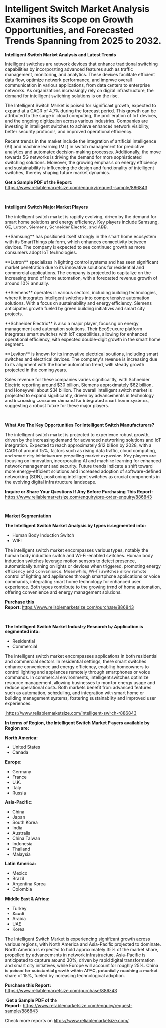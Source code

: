 <p><h1>Intelligent Switch Market Analysis Examines its Scope on Growth Opportunities, and Forecasted Trends Spanning from 2025 to 2032.</h1></p><p><strong>Intelligent Switch Market Analysis and Latest Trends</strong></p>
<p><p>Intelligent switches are network devices that enhance traditional switching capabilities by incorporating advanced features such as traffic management, monitoring, and analytics. These devices facilitate efficient data flow, optimize network performance, and improve overall communication in various applications, from data centers to enterprise networks. As organizations increasingly rely on digital infrastructure, the demand for intelligent switching solutions is on the rise.</p><p>The Intelligent Switch Market is poised for significant growth, expected to expand at a CAGR of 4.7% during the forecast period. This growth can be attributed to the surge in cloud computing, the proliferation of IoT devices, and the ongoing digitization across various industries. Companies are investing in intelligent switches to achieve enhanced network visibility, better security protocols, and improved operational efficiency.</p><p>Recent trends in the market include the integration of artificial intelligence (AI) and machine learning (ML) in switch management for predictive analytics and automated decision-making processes. Additionally, the move towards 5G networks is driving the demand for more sophisticated switching solutions. Moreover, the growing emphasis on energy efficiency and sustainability is influencing the design and functionality of intelligent switches, thereby shaping future market dynamics.</p></p>
<p><strong>Get a Sample PDF of the Report:&nbsp;</strong> <a href="https://www.reliablemarketsize.com/enquiry/request-sample/886843?utm_campaign=3248&utm_medium=2&utm_source=Github&utm_content=ia&utm_term=06042025&utm_id=intelligent-switch">https://www.reliablemarketsize.com/enquiry/request-sample/886843</a></p>
<p>&nbsp;</p>
<p><strong>Intelligent Switch Major Market Players</strong></p>
<p><p>The intelligent switch market is rapidly evolving, driven by the demand for smart home solutions and energy efficiency. Key players include Samsung, GE, Lutron, Siemens, Schneider Electric, and ABB. </p><p>**Samsung** has positioned itself strongly in the smart home ecosystem with its SmartThings platform, which enhances connectivity between devices. The company is expected to see continued growth as more consumers adopt IoT technologies.</p><p>**Lutron** specializes in lighting control systems and has seen significant market penetration due to its innovative solutions for residential and commercial applications. The company is projected to capitalize on the increasing trend of home automation, with a forecasted revenue growth of around 10% annually.</p><p>**Siemens** operates in various sectors, including building technologies, where it integrates intelligent switches into comprehensive automation solutions. With a focus on sustainability and energy efficiency, Siemens anticipates growth fueled by green building initiatives and smart city projects.</p><p>**Schneider Electric** is also a major player, focusing on energy management and automation solutions. Their EcoStruxure platform integrates smart switches with IoT capabilities, allowing for enhanced operational efficiency, with expected double-digit growth in the smart home segment.</p><p>**Leviton** is known for its innovative electrical solutions, including smart switches and electrical devices. The company's revenue is increasing due to its alignment with the home automation trend, with steady growth projected in the coming years.</p><p>Sales revenue for these companies varies significantly, with Schneider Electric reporting around $30 billion, Siemens approximately $62 billion, and Honeywell about $34 billion. The overall intelligent switch market is projected to expand significantly, driven by advancements in technology and increasing consumer demand for integrated smart home systems, suggesting a robust future for these major players.</p></p>
<p>&nbsp;</p>
<p><strong>What Are The Key Opportunities For Intelligent Switch Manufacturers?</strong></p>
<p><p>The intelligent switch market is projected to experience robust growth, driven by the increasing demand for advanced networking solutions and IoT integration. Expected to reach approximately $12 billion by 2028, with a CAGR of around 15%, factors such as rising data traffic, cloud computing, and smart city initiatives are propelling market expansion. Key players are focusing on innovation, incorporating AI and machine learning for enhanced network management and security. Future trends indicate a shift toward more energy-efficient solutions and increased adoption of software-defined networking (SDN), positioning intelligent switches as crucial components in the evolving digital infrastructure landscape.</p></p>
<p><strong>Inquire or Share Your Questions If Any Before Purchasing This Report:</strong> <a href="https://www.reliablemarketsize.com/enquiry/pre-order-enquiry/886843?utm_campaign=3248&utm_medium=2&utm_source=Github&utm_content=ia&utm_term=06042025&utm_id=intelligent-switch">https://www.reliablemarketsize.com/enquiry/pre-order-enquiry/886843</a></p>
<p>&nbsp;</p>
<p><strong>Market Segmentation</strong></p>
<p><strong>The Intelligent Switch Market Analysis by types is segmented into:</strong></p>
<p><ul><li>Human Body Induction Switch</li><li>WIFI</li></ul></p>
<p><p>The intelligent switch market encompasses various types, notably the human body induction switch and Wi-Fi-enabled switches. Human body induction switches leverage motion sensors to detect presence, automatically turning on lights or devices when triggered, promoting energy efficiency and convenience. Meanwhile, Wi-Fi switches allow remote control of lighting and appliances through smartphone applications or voice commands, integrating smart home technology for enhanced user experience. Both types contribute to the growing trend of home automation, offering convenience and energy management solutions.</p></p>
<p><strong>Purchase this Report:&nbsp;</strong><a href="https://www.reliablemarketsize.com/purchase/886843?utm_campaign=3248&utm_medium=2&utm_source=Github&utm_content=ia&utm_term=06042025&utm_id=intelligent-switch">https://www.reliablemarketsize.com/purchase/886843</a></p>
<p>&nbsp;</p>
<p><strong>The Intelligent Switch Market Industry Research by Application is segmented into:</strong></p>
<p><ul><li>Residential</li><li>Commercial</li></ul></p>
<p><p>The intelligent switch market encompasses applications in both residential and commercial sectors. In residential settings, these smart switches enhance convenience and energy efficiency, enabling homeowners to control lighting and appliances remotely through smartphones or voice commands. In commercial environments, intelligent switches optimize resource management, allowing businesses to monitor energy usage and reduce operational costs. Both markets benefit from advanced features such as automation, scheduling, and integration with smart home or building management systems, fostering sustainability and improved user experiences.</p></p>
<p><a href="https://www.reliablemarketsize.com/intelligent-switch-r886843?utm_campaign=3248&utm_medium=2&utm_source=Github&utm_content=ia&utm_term=06042025&utm_id=intelligent-switch">&nbsp;https://www.reliablemarketsize.com/intelligent-switch-r886843</a></p>
<p><strong>In terms of Region, the Intelligent Switch Market Players available by Region are:</strong></p>
<p>
    <p> <strong> North America: </strong>
        <ul>
            <li>United States</li>
            <li>Canada</li>
        </ul>
        </p> 
    <p> <strong> Europe: </strong>
        <ul>
            <li>Germany</li>
            <li>France</li>
            <li>U.K.</li>
            <li>Italy</li>
            <li>Russia</li>
        </ul>
        </p> 
    <p> <strong> Asia-Pacific: </strong>
        <ul>
            <li>China</li>
            <li>Japan</li>
            <li>South Korea</li>
            <li>India</li>
            <li>Australia</li>
            <li>China Taiwan</li>
            <li>Indonesia</li>
            <li>Thailand</li>
            <li>Malaysia</li>
        </ul>
        </p> 
    <p> <strong> Latin America: </strong>
        <ul>
            <li>Mexico</li>
            <li>Brazil</li>
            <li>Argentina Korea</li>
            <li>Colombia</li>
        </ul>
        </p> 
    <p> <strong> Middle East & Africa: </strong>
        <ul>
            <li>Turkey</li>
            <li>Saudi</li>
            <li>Arabia</li>
            <li>UAE</li>
            <li>Korea</li>
        </ul>
    </p>
    </p>
<p><p>The Intelligent Switch Market is experiencing significant growth across various regions, with North America and Asia-Pacific projected to dominate. North America is expected to hold approximately 35% of the market share, propelled by advancements in network infrastructure. Asia-Pacific is anticipated to capture around 30%, driven by rapid digital transformation and smart city initiatives, while Europe will account for roughly 25%. China is poised for substantial growth within APAC, potentially reaching a market share of 15%, fueled by increasing technological adoption.</p></p>
<p><strong>Purchase this Report: </strong><a href="https://www.reliablemarketsize.com/purchase/886843?utm_campaign=3248&utm_medium=2&utm_source=Github&utm_content=ia&utm_term=06042025&utm_id=intelligent-switch">https://www.reliablemarketsize.com/purchase/886843</a></p>
<p>&nbsp;<strong>Get a Sample PDF of the Report:&nbsp;&nbsp;</strong><a href="https://www.reliablemarketsize.com/enquiry/request-sample/886843?utm_campaign=3248&utm_medium=2&utm_source=Github&utm_content=ia&utm_term=06042025&utm_id=intelligent-switch">https://www.reliablemarketsize.com/enquiry/request-sample/886843</a></p>
<p><strong></strong></p>
<p>Check more reports on <a href="https://www.reliablemarketsize.com/?utm_campaign=3248&utm_medium=2&utm_source=Github&utm_content=ia&utm_term=06042025&utm_id=intelligent-switch">https://www.reliablemarketsize.com/</a></p>